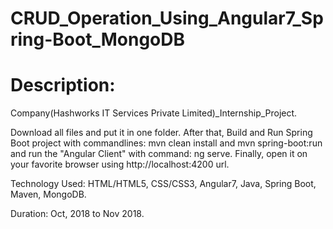 # CRUD_Operation_Using_Angular7_Spring-Boot_MongoDB
# Description:

Company(Hashworks IT Services Private Limited)_Internship_Project.

Download all files and put it in one folder. After that, Build and Run Spring Boot project with commandlines: mvn clean install and mvn spring-boot:run and run the "Angular Client" with command: ng serve. Finally, open it on your favorite browser using http://localhost:4200 url.

Technology Used: HTML/HTML5, CSS/CSS3, Angular7, Java, Spring Boot, Maven, MongoDB.

Duration: Oct, 2018 to Nov 2018.
